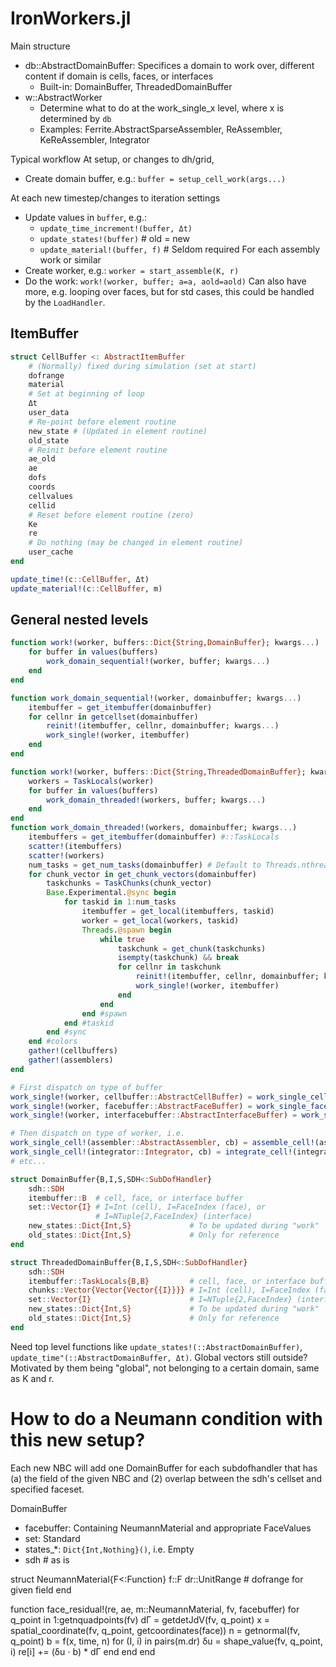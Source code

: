 # IronWorkers.jl

Main structure
* db::AbstractDomainBuffer: Specifices a domain to work over, different content if domain is cells, faces, or interfaces
  * Built-in: DomainBuffer, ThreadedDomainBuffer
* w::AbstractWorker
  * Determine what to do at the work_single_x level, where x is determined by `db`
  * Examples: Ferrite.AbstractSparseAssembler, ReAssembler, KeReAssembler, Integrator
  
Typical workflow
At setup, or changes to dh/grid, 
* Create domain buffer, e.g.: `buffer = setup_cell_work(args...)`

At each new timestep/changes to iteration settings
* Update values in `buffer`, e.g.:
   * `update_time_increment!(buffer, Δt)`
   * `update_states!(buffer)` # old = new
   * `update_material!(buffer, f)` # Seldom required
For each assembly work or similar
* Create worker, e.g.: `worker = start_assemble(K, r)`
* Do the work: `work!(worker, buffer; a=a, aold=aold)`
Can also have more, e.g. looping over faces, but for std cases, 
this could be handled by the `LoadHandler`.

## ItemBuffer
```julia
struct CellBuffer <: AbstractItemBuffer
    # (Normally) fixed during simulation (set at start)
    dofrange
    material
    # Set at beginning of loop
    Δt
    user_data
    # Re-point before element routine
    new_state # (Updated in element routine)
    old_state 
    # Reinit before element routine
    ae_old
    ae
    dofs
    coords
    cellvalues
    cellid
    # Reset before element routine (zero)
    Ke
    re
    # Do nothing (may be changed in element routine)
    user_cache
end

update_time!(c::CellBuffer, Δt)
update_material!(c::CellBuffer, m)
```
## General nested levels 

```julia
function work!(worker, buffers::Dict{String,DomainBuffer}; kwargs...)
    for buffer in values(buffers)
        work_domain_sequential!(worker, buffer; kwargs...)
    end
end

function work_domain_sequential!(worker, domainbuffer; kwargs...)
    itembuffer = get_itembuffer(domainbuffer)
    for cellnr in getcellset(domainbuffer)
        reinit!(itembuffer, cellnr, domainbuffer; kwargs...)
        work_single!(worker, itembuffer)
    end
end

function work!(worker, buffers::Dict{String,ThreadedDomainBuffer}; kwargs...)
    workers = TaskLocals(worker)
    for buffer in values(buffers)
        work_domain_threaded!(workers, buffer; kwargs...)
    end
end
function work_domain_threaded!(workers, domainbuffer; kwargs...)
    itembuffers = get_itembuffer(domainbuffer) #::TaskLocals
    scatter!(itembuffers)
    scatter!(workers)
    num_tasks = get_num_tasks(domainbuffer) # Default to Threads.nthreads()
    for chunk_vector in get_chunk_vectors(domainbuffer)
        taskchunks = TaskChunks(chunk_vector)
        Base.Experimental.@sync begin 
            for taskid in 1:num_tasks
                itembuffer = get_local(itembuffers, taskid)
                worker = get_local(workers, taskid)
                Threads.@spawn begin
                    while true
                        taskchunk = get_chunk(taskchunks)
                        isempty(taskchunk) && break
                        for cellnr in taskchunk
                            reinit!(itembuffer, cellnr, domainbuffer; kwargs...)
                            work_single!(worker, itembuffer)
                        end
                    end
                end #spawn
            end #taskid
        end #sync
    end #colors
    gather!(cellbuffers)
    gather!(assemblers)
end

# First dispatch on type of buffer
work_single!(worker, cellbuffer::AbstractCellBuffer) = work_single_cell!(worker, cellbuffer)
work_single!(worker, facebuffer::AbstractFaceBuffer) = work_single_face!(worker, facebuffer)
work_single!(worker, interfacebuffer::AbstractInterfaceBuffer) = work_single_interface!(worker, interfacebuffer)

# Then dispatch on type of worker, i.e.
work_single_cell!(assembler::AbstractAssembler, cb) = assemble_cell!(assembler, cb)
work_single_cell!(integrator::Integrator, cb) = integrate_cell!(integrator, cb)
# etc...

struct DomainBuffer{B,I,S,SDH<:SubDofHandler}
    sdh::SDH
    itembuffer::B  # cell, face, or interface buffer 
    set::Vector{I} # I=Int (cell), I=FaceIndex (face), or
                   # I=NTuple{2,FaceIndex} (interface)
    new_states::Dict{Int,S}             # To be updated during "work"
    old_states::Dict{Int,S}             # Only for reference
end

struct ThreadedDomainBuffer{B,I,S,SDH<:SubDofHandler}
    sdh::SDH
    itembuffer::TaskLocals{B,B}         # cell, face, or interface buffer 
    chunks::Vector{Vector{Vector{{I}}}} # I=Int (cell), I=FaceIndex (face), or
    set::Vector{I}                      # I=NTuple{2,FaceIndex} (interface)
    new_states::Dict{Int,S}             # To be updated during "work"
    old_states::Dict{Int,S}             # Only for reference
end
```

Need top level functions like 
`update_states!(::AbstractDomainBuffer)`,
`update_time"(::AbstractDomainBuffer, Δt)`. 
Global vectors still outside? Motivated by them being "global", not belonging
to a certain domain, same as K and r. 


# How to do a Neumann condition with this new setup?
Each new NBC will add one DomainBuffer for each subdofhandler that 
has (a) the field of the given NBC and (2) overlap between the sdh's cellset 
and specified faceset. 

DomainBuffer
* facebuffer: Containing NeumannMaterial and appropriate FaceValues
* set: Standard
* states_*: `Dict{Int,Nothing}()`, i.e. Empty
* sdh # as is


struct NeumannMaterial{F<:Function}
    f::F
    dr::UnitRange # dofrange for given field
end

function face_residual!(re, ae, m::NeumannMaterial, fv, facebuffer)
    for q_point in 1:getnquadpoints(fv)
        dΓ = getdetJdV(fv, q_point)
        x = spatial_coordinate(fv, q_point, getcoordinates(face))
        n = getnormal(fv, q_point)
        b = f(x, time, n)
        for (I, i) in pairs(m.dr)
            δu = shape_value(fv, q_point, i)
            re[i] += (δu ⋅ b) * dΓ
        end
    end
end

